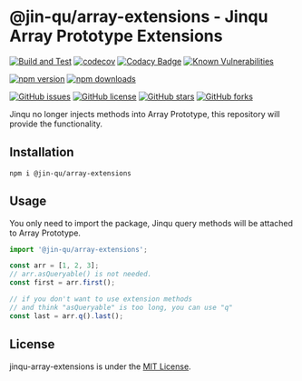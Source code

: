# @jin-qu/array-extensions - Jinqu Array Prototype Extensions

[![Build and Test](https://github.com/jin-qu/jinqu-array-extensions/actions/workflows/build.yml/badge.svg)](https://github.com/jin-qu/jinqu-array-extensions/actions/workflows/build.yml)
[![codecov](https://codecov.io/gh/jin-qu/jinqu-array-extensions/graph/badge.svg?token=QbIm6H1Ucc)](https://codecov.io/gh/jin-qu/jinqu-array-extensions)
[![Codacy Badge](https://app.codacy.com/project/badge/Grade/08790e72c34e4f44b2f6a04740252780)](https://app.codacy.com/gh/jin-qu/jinqu-array-extensions/dashboard?utm_source=gh&utm_medium=referral&utm_content=&utm_campaign=Badge_grade)
<a href="https://snyk.io/test/npm/@jin-qu/array-extensions"><img src="https://snyk.io/test/npm/@jin-qu/array-extensions/badge.svg" alt="Known Vulnerabilities" data-canonical-src="https://snyk.io/test/npm/@jin-qu/array-extensions" style="max-width:100%;"></a>

[![npm version](https://img.shields.io/npm/v/@jin-qu/array-extensions)](https://www.npmjs.com/package/@jin-qu/array-extensions)
[![npm downloads](https://img.shields.io/npm/dm/@jin-qu/array-extensions.svg)](https://www.npmjs.com/package/@jin-qu/array-extensions)

[![GitHub issues](https://img.shields.io/github/issues/jin-qu/jinqu-array-extensions.svg)](https://github.com/jin-qu/jinqu-array-extensions/issues)
[![GitHub license](https://img.shields.io/badge/license-MIT-blue.svg)](https://raw.githubusercontent.com/jin-qu/jinqu-array-extensions/main/LICENSE)
[![GitHub stars](https://img.shields.io/github/stars/jin-qu/jinqu-array-extensions.svg?style=social&label=Star)](https://github.com/jin-qu/jinqu-array-extensions)
[![GitHub forks](https://img.shields.io/github/forks/jin-qu/jinqu-array-extensions.svg?style=social&label=Fork)](https://github.com/jin-qu/jinqu-array-extensions)

Jinqu no longer injects methods into Array Prototype, this repository will provide the functionality.

## Installation

```shell
npm i @jin-qu/array-extensions
```

## Usage

You only need to import the package, Jinqu query methods will be attached to Array Prototype.

```typescript
import '@jin-qu/array-extensions';

const arr = [1, 2, 3];
// arr.asQueryable() is not needed.
const first = arr.first();

// if you don't want to use extension methods
// and think "asQueryable" is too long, you can use "q"
const last = arr.q().last();
```

## License

jinqu-array-extensions is under the [MIT License](LICENSE).
